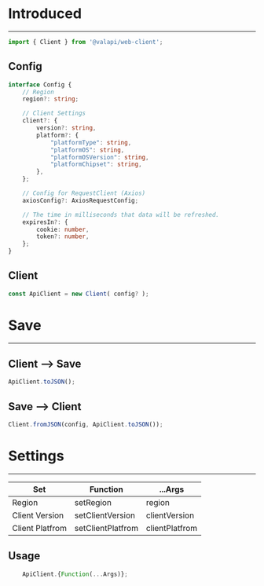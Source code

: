 # Introduced

-----------

```typescript
import { Client } from '@valapi/web-client';
```

## Config

```typescript
interface Config {
    // Region
    region?: string;

    // Client Settings
    client?: {
        version?: string,
        platform?: {
            "platformType": string,
            "platformOS": string,
            "platformOSVersion": string,
            "platformChipset": string,
        },
    };

    // Config for RequestClient (Axios)
    axiosConfig?: AxiosRequestConfig;

    // The time in milliseconds that data will be refreshed.
    expiresIn?: {
        cookie: number,
        token?: number,
    };
}
```

## Client

```typescript
const ApiClient = new Client( config? );
```

# Save

-----------

## Client --> Save

```typescript
ApiClient.toJSON();
```

## Save --> Client

```typescript
Client.fromJSON(config, ApiClient.toJSON());
```

# Settings

-----------

| Set             | Function          | ...Args        |
| --------------- | ----------------- | -------------- |
| Region          | setRegion         | region         |
| Client Version  | setClientVersion  | clientVersion  |
| Client Platfrom | setClientPlatfrom | clientPlatfrom |

## Usage

```javascript
    ApiClient.{Function(...Args)};
```